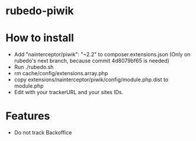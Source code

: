 rubedo-piwik
============

# How to install

* Add "nainterceptor/piwik": "~2.2" to composer.extensions.json (Only on rubedo's next branch, because commit 4d8079bf65 is needed)
* Run ./rubedo.sh
* rm cache/config/extensions.array.php
* copy extensions/nainterceptor/piwik/config/module.php.dist to module.php
* Edit with your trackerURL and your sites IDs.

# Features
* Do not track Backoffice